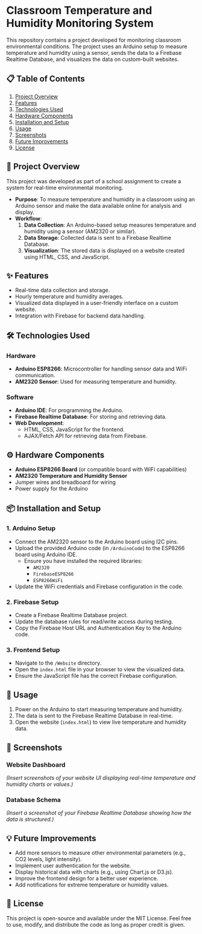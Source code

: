 # Classroom Temperature and Humidity Monitoring System

This repository contains a project developed for monitoring classroom environmental conditions. The project uses an Arduino setup to measure temperature and humidity using a sensor, sends the data to a Firebase Realtime Database, and visualizes the data on custom-built websites.

## 📋 Table of Contents
1. [Project Overview](#project-overview)
2. [Features](#features)
3. [Technologies Used](#technologies-used)
4. [Hardware Components](#hardware-components)
5. [Installation and Setup](#installation-and-setup)
6. [Usage](#usage)
7. [Screenshots](#screenshots)
8. [Future Improvements](#future-improvements)
9. [License](#license)

## 📖 Project Overview

This project was developed as part of a school assignment to create a system for real-time environmental monitoring. 

- **Purpose**: To measure temperature and humidity in a classroom using an Arduino sensor and make the data available online for analysis and display.
- **Workflow**:
  1. **Data Collection**: An Arduino-based setup measures temperature and humidity using a sensor (AM2320 or similar).
  2. **Data Storage**: Collected data is sent to a Firebase Realtime Database.
  3. **Visualization**: The stored data is displayed on a website created using HTML, CSS, and JavaScript.

## ✨ Features

- Real-time data collection and storage.
- Hourly temperature and humidity averages.
- Visualized data displayed in a user-friendly interface on a custom website.
- Integration with Firebase for backend data handling.

## 🛠️ Technologies Used

### **Hardware**
- **Arduino ESP8266**: Microcontroller for handling sensor data and WiFi communication.
- **AM2320 Sensor**: Used for measuring temperature and humidity.

### **Software**
- **Arduino IDE**: For programming the Arduino.
- **Firebase Realtime Database**: For storing and retrieving data.
- **Web Development**: 
  - HTML, CSS, JavaScript for the frontend.
  - AJAX/Fetch API for retrieving data from Firebase.

## ⚙️ Hardware Components

- **Arduino ESP8266 Board** (or compatible board with WiFi capabilities)
- **AM2320 Temperature and Humidity Sensor**
- Jumper wires and breadboard for wiring
- Power supply for the Arduino

## 📦 Installation and Setup

### 1. **Arduino Setup**
- Connect the AM2320 sensor to the Arduino board using I2C pins.
- Upload the provided Arduino code (in `/ArduinoCode`) to the ESP8266 board using Arduino IDE.
  - Ensure you have installed the required libraries:
    - `AM2320`
    - `FirebaseESP8266`
    - `ESP8266WiFi`
- Update the WiFi credentials and Firebase configuration in the code.

### 2. **Firebase Setup**
- Create a Firebase Realtime Database project.
- Update the database rules for read/write access during testing.
- Copy the Firebase Host URL and Authentication Key to the Arduino code.

### 3. **Frontend Setup**
- Navigate to the `/Website` directory.
- Open the `index.html` file in your browser to view the visualized data.
- Ensure the JavaScript file has the correct Firebase configuration.

## 🚀 Usage

1. Power on the Arduino to start measuring temperature and humidity.
2. The data is sent to the Firebase Realtime Database in real-time.
3. Open the website (`index.html`) to view live temperature and humidity data.

## 📸 Screenshots

### **Website Dashboard**
*(Insert screenshots of your website UI displaying real-time temperature and humidity charts or values.)*

### **Database Schema**
*(Insert a screenshot of your Firebase Realtime Database showing how the data is structured.)*

## 💡 Future Improvements

- Add more sensors to measure other environmental parameters (e.g., CO2 levels, light intensity).
- Implement user authentication for the website.
- Display historical data with charts (e.g., using Chart.js or D3.js).
- Improve the frontend design for a better user experience.
- Add notifications for extreme temperature or humidity values.

## 📝 License

This project is open-source and available under the MIT License. Feel free to use, modify, and distribute the code as long as proper credit is given.
